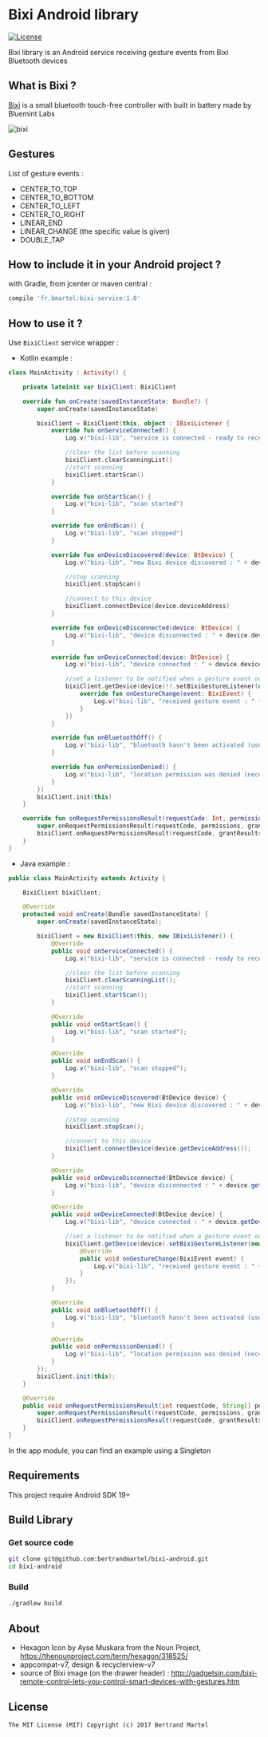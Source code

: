 # Bixi Android library #

[![License](http://img.shields.io/:license-mit-blue.svg)](LICENSE.md)

Bixi library is an Android service receiving gesture events from Bixi Bluetooth devices

## What is Bixi ?

[Bixi](https://bixi.io/) is a small bluetooth touch-free controller with built in battery made by Bluemint Labs

![bixi](https://user-images.githubusercontent.com/5183022/33852136-9f7792de-deb9-11e7-9e9c-9c1ef68cf721.png)


## Gestures

List of gesture events : 

* CENTER_TO_TOP
* CENTER_TO_BOTTOM
* CENTER_TO_LEFT
* CENTER_TO_RIGHT
* LINEAR_END
* LINEAR_CHANGE (the specific value is given)
* DOUBLE_TAP

## How to include it in your Android project ?

with Gradle, from jcenter or maven central :

```groovy
compile 'fr.bmartel:bixi-service:1.0'
```

## How to use it ?

Use `BixiClient` service wrapper :

* Kotlin example :

```kotlin
class MainActivity : Activity() {

    private lateinit var bixiClient: BixiClient

    override fun onCreate(savedInstanceState: Bundle?) {
        super.onCreate(savedInstanceState)

        bixiClient = BixiClient(this, object : IBixiListener {
            override fun onServiceConnected() {
                Log.v("bixi-lib", "service is connected - ready to receive events")

                //clear the list before scanning
                bixiClient.clearScanningList()
                //start scanning
                bixiClient.startScan()
            }

            override fun onStartScan() {
                Log.v("bixi-lib", "scan started")
            }

            override fun onEndScan() {
                Log.v("bixi-lib", "scan stopped")
            }

            override fun onDeviceDiscovered(device: BtDevice) {
                Log.v("bixi-lib", "new Bixi device discovered : " + device.deviceName)

                //stop scanning
                bixiClient.stopScan()

                //connect to this device
                bixiClient.connectDevice(device.deviceAddress)
            }

            override fun onDeviceDisconnected(device: BtDevice) {
                Log.v("bixi-lib", "device disconnected : " + device.deviceName)
            }

            override fun onDeviceConnected(device: BtDevice) {
                Log.v("bixi-lib", "device connected : " + device.deviceName)

                //set a listener to be notified when a gesture event occur
                bixiClient.getDevice(device)!!.setBixiGestureListener(object : IGestureListener {
                    override fun onGestureChange(event: BixiEvent) {
                        Log.v("bixi-lib", "received gesture event : " + event.gesture)
                    }
                })
            }

            override fun onBluetoothOff() {
                Log.v("bixi-lib", "bluetooth hasn't been activated (user refused the popup)")
            }

            override fun onPermissionDenied() {
                Log.v("bixi-lib", "location permission was denied (necessary to scan)")
            }
        })
        bixiClient.init(this)
    }

    override fun onRequestPermissionsResult(requestCode: Int, permissions: Array<String>, grantResults: IntArray) {
        super.onRequestPermissionsResult(requestCode, permissions, grantResults)
        bixiClient.onRequestPermissionsResult(requestCode, grantResults)
    }
}
```

* Java example :

```java
public class MainActivity extends Activity {

    BixiClient bixiClient;

    @Override
    protected void onCreate(Bundle savedInstanceState) {
        super.onCreate(savedInstanceState);

        bixiClient = new BixiClient(this, new IBixiListener() {
            @Override
            public void onServiceConnected() {
                Log.v("bixi-lib", "service is connected - ready to receive events");

                //clear the list before scanning
                bixiClient.clearScanningList();
                //start scanning
                bixiClient.startScan();
            }

            @Override
            public void onStartScan() {
                Log.v("bixi-lib", "scan started");
            }

            @Override
            public void onEndScan() {
                Log.v("bixi-lib", "scan stopped");
            }

            @Override
            public void onDeviceDiscovered(BtDevice device) {
                Log.v("bixi-lib", "new Bixi device discovered : " + device.getDeviceName());

                //stop scanning
                bixiClient.stopScan();

                //connect to this device
                bixiClient.connectDevice(device.getDeviceAddress());
            }

            @Override
            public void onDeviceDisconnected(BtDevice device) {
                Log.v("bixi-lib", "device disconnected : " + device.getDeviceName());
            }

            @Override
            public void onDeviceConnected(BtDevice device) {
                Log.v("bixi-lib", "device connected : " + device.getDeviceName());

                //set a listener to be notified when a gesture event occur
                bixiClient.getDevice(device).setBixiGestureListener(new IGestureListener() {
                    @Override
                    public void onGestureChange(BixiEvent event) {
                        Log.v("bixi-lib", "received gesture event : " + event.getGesture());
                    }
                });
            }

            @Override
            public void onBluetoothOff() {
                Log.v("bixi-lib", "bluetooth hasn't been activated (user refused the popup)");
            }

            @Override
            public void onPermissionDenied() {
                Log.v("bixi-lib", "location permission was denied (necessary to scan)");
            }
        });
        bixiClient.init(this);
    }

    @Override
    public void onRequestPermissionsResult(int requestCode, String[] permissions, int[] grantResults) {
        super.onRequestPermissionsResult(requestCode, permissions, grantResults);
        bixiClient.onRequestPermissionsResult(requestCode, grantResults);
    }
}
```

In the app module, you can find an example using a Singleton

## Requirements

This project require Android SDK 19+

## Build Library

### Get source code

```bash
git clone git@github.com:bertrandmartel/bixi-android.git
cd bixi-android
```

### Build

```bash
./gradlew build
```

## About

* Hexagon Icon by Ayse Muskara from the Noun Project, https://thenounproject.com/term/hexagon/318525/
* appcompat-v7, design & recyclerview-v7
* source of Bixi image (on the drawer header) : http://gadgetsin.com/bixi-remote-control-lets-you-control-smart-devices-with-gestures.htm

## License

```
The MIT License (MIT) Copyright (c) 2017 Bertrand Martel
```